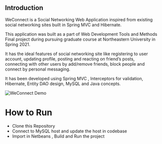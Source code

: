 ## Introduction
WeConnect is a Social Networking Web Application inspired from existing social networking sites built in Spring MVC and Hibernate. 

This application was built as a part of Web Development Tools and Methods Final project during pursuing graduate course at Northeastern University in Spring 2021.

It has the ideal features of social networking site like registering to user account, updating profile, posting  and reacting on friend’s posts, connecting with other users by add/remove friends, block people and connect by personal messaging.

It has been developed using Spring MVC , Interceptors for validation, Hibernate, Entity DAO design, MySQL and Java concepts.

![WeConnect Demo](demo/WeConnectDemo.gif)

# How to Run
- Clone this Repository
- Connect to MySQL host and update the host in codebase
- Import in Netbeans , Build and Run the project

